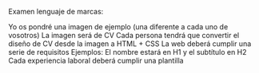 Examen lenguaje de marcas:

Yo os pondré una imagen de ejemplo (una diferente a cada uno de vosotros)
La imagen será de CV
Cada persona tendrá que convertir el diseño de CV desde la imagen a HTML + CSS
La web deberá cumplir una serie de requisitos
Ejemplos:
El nombre estará en H1 y el subtítulo en H2
Cada experiencia laboral deberá cumplir una plantilla

